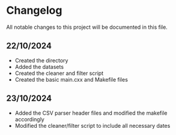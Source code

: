 # Changelog

All notable changes to this project will be documented in this file.

## 22/10/2024
- Created the directory
- Added the datasets
- Created the cleaner and filter script
- Created the basic main.cxx and Makefile files

## 23/10/2024
- Added the CSV parser header files and modified the makefile accordingly
- Modified the cleaner/filter script to include all necessary dates
